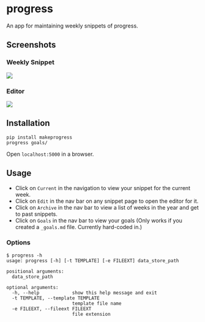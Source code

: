 # progress
An app for maintaining weekly snippets of progress.

## Screenshots
### Weekly Snippet
![](https://raw.githubusercontent.com/csu/progress/master/screenshots/main.jpg)

### Editor
![](https://raw.githubusercontent.com/csu/progress/master/screenshots/editor.jpg)

## Installation
```
pip install makeprogress
progress goals/
```

Open `localhost:5000` in a browser.

## Usage
* Click on `Current` in the navigation to view your snippet for the current week.
* Click on `Edit` in the nav bar on any snippet page to open the editor for it.
* Click on `Archive` in the nav bar to view a list of weeks in the year and get to past snippets.
* Click on `Goals` in the nav bar to view your goals (Only works if you created a `_goals.md` file. Currently hard-coded in.)

### Options
```
$ progress -h
usage: progress [-h] [-t TEMPLATE] [-e FILEEXT] data_store_path

positional arguments:
  data_store_path

optional arguments:
  -h, --help            show this help message and exit
  -t TEMPLATE, --template TEMPLATE
                        template file name
  -e FILEEXT, --fileext FILEEXT
                        file extension
```
